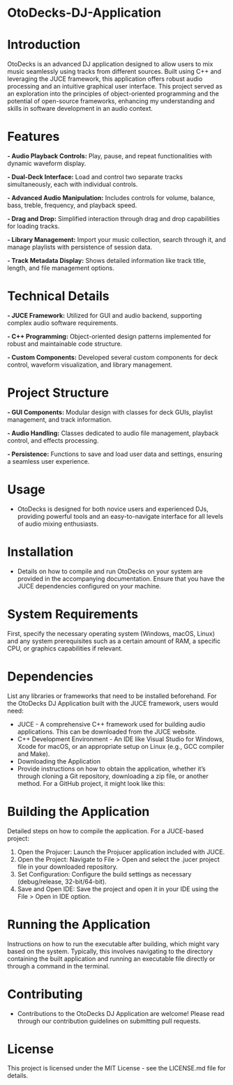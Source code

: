 # OtoDecks-DJ-Application

# Introduction
OtoDecks is an advanced DJ application designed to allow users to mix music seamlessly using tracks from different sources. Built using C++ and leveraging the JUCE framework, this application offers robust audio processing and an intuitive graphical user interface. This project served as an exploration into the principles of object-oriented programming and the potential of open-source frameworks, enhancing my understanding and skills in software development in an audio context.

# Features
**- Audio Playback Controls:** Play, pause, and repeat functionalities with dynamic waveform display.

**- Dual-Deck Interface:** Load and control two separate tracks simultaneously, each with individual controls.

**- Advanced Audio Manipulation:** Includes controls for volume, balance, bass, treble, frequency, and playback speed.

**- Drag and Drop:** Simplified interaction through drag and drop capabilities for loading tracks.

**- Library Management:** Import your music collection, search through it, and manage playlists with persistence of session data.

**- Track Metadata Display:** Shows detailed information like track title, length, and file management options.

# Technical Details
**- JUCE Framework:** Utilized for GUI and audio backend, supporting complex audio software requirements.

**- C++ Programming:** Object-oriented design patterns implemented for robust and maintainable code structure.

**- Custom Components:** Developed several custom components for deck control, waveform visualization, and library management.


# Project Structure
**- GUI Components:** Modular design with classes for deck GUIs, playlist management, and track information.

**- Audio Handling:** Classes dedicated to audio file management, playback control, and effects processing.

**- Persistence:** Functions to save and load user data and settings, ensuring a seamless user experience.

# Usage
- OtoDecks is designed for both novice users and experienced DJs, providing powerful tools and an easy-to-navigate interface for all levels of audio mixing enthusiasts.

# Installation
- Details on how to compile and run OtoDecks on your system are provided in the accompanying documentation. Ensure that you have the JUCE dependencies configured on your machine.
  
# System Requirements
First, specify the necessary operating system (Windows, macOS, Linux) and any system prerequisites such as a certain amount of RAM, a specific CPU, or graphics capabilities if relevant.

# Dependencies
List any libraries or frameworks that need to be installed beforehand. For the OtoDecks DJ Application built with the JUCE framework, users would need:

- JUCE - A comprehensive C++ framework used for building audio applications. This can be downloaded from the JUCE website.
- C++ Development Environment - An IDE like Visual Studio for Windows, Xcode for macOS, or an appropriate setup on Linux (e.g., GCC compiler and Make).
- Downloading the Application
- Provide instructions on how to obtain the application, whether it’s through cloning a Git repository, downloading a zip file, or another method. For a GitHub project, it might look like this:

# Building the Application
Detailed steps on how to compile the application. For a JUCE-based project:

1. Open the Projucer: Launch the Projucer application included with JUCE.
2. Open the Project: Navigate to File > Open and select the .jucer project file in your downloaded repository.
3. Set Configuration: Configure the build settings as necessary (debug/release, 32-bit/64-bit).
4. Save and Open IDE: Save the project and open it in your IDE using the File > Open in IDE option.

# Running the Application
Instructions on how to run the executable after building, which might vary based on the system. Typically, this involves navigating to the directory containing the built application and running an executable file directly or through a command in the terminal.

# Contributing
- Contributions to the OtoDecks DJ Application are welcome! Please read through our contribution guidelines on submitting pull requests.

# License
This project is licensed under the MIT License - see the LICENSE.md file for details.
